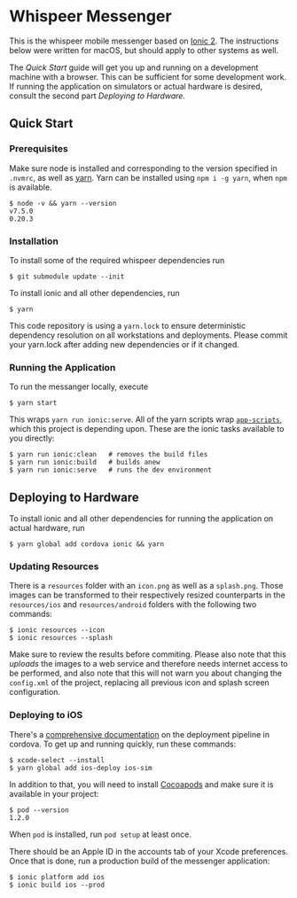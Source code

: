 # Whispeer Messenger

This is the whispeer mobile messenger based on [Ionic 2][ionic2]. The
instructions below were written for macOS, but should apply to other
systems as well.

The _Quick Start_ guide will get you up and running on a development
machine with a browser. This can be sufficient for some development
work. If running the application on simulators or actual hardware is
desired, consult the second part _Deploying to Hardware_.

## Quick Start

### Prerequisites

Make sure node is installed and corresponding to the version specified
in `.nvmrc`, as well as [yarn][yarn]. Yarn can be installed using `npm i
-g yarn`, when `npm` is available.

	$ node -v && yarn --version
	v7.5.0
	0.20.3

### Installation

To install some of the required whispeer dependencies run

	$ git submodule update --init

To install ionic and all other dependencies, run

	$ yarn

This code repository is using a `yarn.lock` to ensure deterministic
dependency resolution on all workstations and deployments. Please commit
your yarn.lock after adding new dependencies or if it changed.

### Running the Application

To run the messanger locally, execute

	$ yarn start

This wraps `yarn run ionic:serve`. All of the yarn scripts wrap
[`app-scripts`][app-scripts], which this project is depending
upon. These are the ionic tasks available to you directly:

	$ yarn run ionic:clean   # removes the build files
	$ yarn run ionic:build   # builds anew
	$ yarn run ionic:serve   # runs the dev environment

## Deploying to Hardware

To install ionic and all other dependencies for running the application
on actual hardware, run

	$ yarn global add cordova ionic && yarn

### Updating Resources

There is a `resources` folder with an `icon.png` as well as a
`splash.png`. Those images can be transformed to their respectively
resized counterparts in the `resources/ios` and `resources/android`
folders with the following two commands:

	$ ionic resources --icon
	$ ionic resources --splash

Make sure to review the results before commiting. Please also note that
this _uploads_ the images to a web service and therefore needs internet
access to be performed, and also note that this will not warn you about
changing the `config.xml` of the project, replacing all previous icon
and splash screen configuration.

### Deploying to iOS

There's a [comprehensive documentation][ios-deployment] on the
deployment pipeline in cordova. To get up and running quickly, run these
commands:

	$ xcode-select --install
	$ yarn global add ios-deploy ios-sim

In addition to that, you will need to install [Cocoapods][cocoapods] and
make sure it is available in your project:

	$ pod --version
	1.2.0

When `pod` is installed, run `pod setup` at least once.

There should be an Apple ID in the accounts tab of your Xcode
preferences. Once that is done, run a production build of the messenger
application:

	$ ionic platform add ios
	$ ionic build ios --prod

[ionic2]: https://github.com/driftyco/ionic
[yarn]: https://yarnpkg.com/en/docs/install
[cocoapods]: https://cocoapods.org/
[app-scripts]: https://ionicframework.com/docs/v2/resources/app-scripts
[ios-deployment]: https://cordova.apache.org/docs/en/latest/guide/platforms/ios/
[whispeer-ionic-app-scripts]: https://github.com/whispeer/ionic-app-scripts
